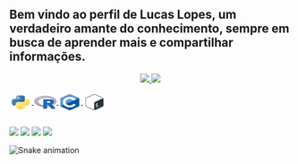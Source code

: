 ## Bem vindo ao perfil de Lucas Lopes, um verdadeiro amante do conhecimento, sempre em busca de aprender mais e compartilhar informações.

<div align="center">
  <a href="https://github.com/lucasqinn">
  <img height="150em" src="https://github-readme-stats.vercel.app/api?username=lucasqinn&show_icons=true&theme=dark&include_all_commits=true&count_private=true"/>
  <img height="150em" src="https://github-readme-stats.vercel.app/api/top-langs/?username=lucasqinn&layout=compact&langs_count=7&theme=dark"/>
</div>

  <div style="display: inline_block"><br>
  <img align="center" alt="Lucas-Python" height="30" width="40" src="https://raw.githubusercontent.com/devicons/devicon/master/icons/python/python-original.svg">
  <img align="center" alt="Lucas-R" height="30" width="40" src="https://raw.githubusercontent.com/devicons/devicon/master/icons/r/r-original.svg">
  <img align="center" alt="Lucas-C" height="30" width="40" src="https://github.com/devicons/devicon/blob/master/icons/c/c-original.svg">
  <img align="center" alt="Lucas-Bash" height="30" width="40" src="https://github.com/devicons/devicon/blob/master/icons/bash/bash-original.svg">  

</div>
  
 ##

  <a href = "mailto:lucaslopesqinn@gmail.com"><img src="https://img.shields.io/badge/-Gmail-%23333?style=for-the-badge&logo=gmail&logoColor=red" target="_blank"></a>
  <a href="https://www.linkedin.com/in/lucasqinn" target="_blank"><img src="https://img.shields.io/badge/-LinkedIn-%230077B5?style=for-the-badge&logo=linkedin&logoColor=white" target="_blank"></a>
  <a href = "https://api.whatsapp.com/send/?phone=05562995664142&text&app_absent=0"><img src="https://img.shields.io/badge/WhatsApp-25D366?style=for-the-badge&logo=whatsapp&logoColor=white" target="_blank"></a>
  <a href = "https://t.me/lucasqinn"><img src="https://img.shields.io/badge/Telegram-2CA5E0?style=for-the-badge&logo=telegram&logoColor=white" target="_blank"></a>
   
  ![Snake animation](https://github.com/lucasqinn/lucasqinn/blob/output/github-contribution-grid-snake.svg)
 
</div>
